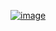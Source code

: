 ﻿[![image](https://github.com/user-attachments/assets/b15bc330-b2c5-4e2c-bf0e-1dc5927ba1ce)](https://www.acmicpc.net/problem/21944)
